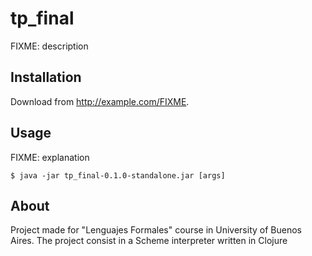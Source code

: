# tp_final

FIXME: description

## Installation

Download from http://example.com/FIXME.

## Usage

FIXME: explanation

    $ java -jar tp_final-0.1.0-standalone.jar [args]

## About

Project made for "Lenguajes Formales" course in University of Buenos Aires.
The project consist in a Scheme interpreter written in Clojure
